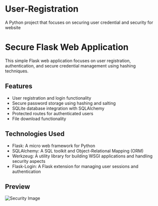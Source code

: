 # User-Registration
A Python project that focuses on securing user credential and security for website

# Secure Flask Web Application

This simple Flask web application focuses on user registration, authentication, and secure credential management using hashing techniques.

## Features

- User registration and login functionality
- Secure password storage using hashing and salting
- SQLite database integration with SQLAlchemy
- Protected routes for authenticated users
- File download functionality

## Technologies Used

- Flask: A micro web framework for Python
- SQLAlchemy: A SQL toolkit and Object-Relational Mapping (ORM)
- Werkzeug: A utility library for building WSGI applications and handling security aspects
- Flask-Login: A Flask extension for managing user sessions and authentication

## Preview

![Security Image](https://github.com/huynguyen2703/User-Registration-/assets/105887799/281482be-0957-4ce6-8d66-3b33a6a73abe)

